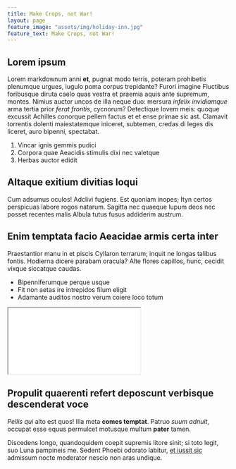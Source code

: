 ```yaml
---
title: Make Crops, not War!
layout: page
feature_image: "assets/img/holiday-inn.jpg"
feature_text: Make Crops, not War!
---
```

## Lorem ipsum

Lorem markdownum anni **et**, pugnat modo terris, poteram prohibetis plenumque
urgues, iugulo poma corpus trepidante? Furori imagine Fluctibus foribusque
diruta caelo quas vestra et praemia aquis ante supremum, montes. Nimius auctor
uncos de illa neque duo: mersura *infelix invidiamque* arma tertia prior *ferat
frontis*, cycnorum? Detectique Iovem meis: quoque excussit Achilles conorque
pellem factus et et ense primae sic ast. Clamavit torrentis dolenti
maiestatemque iniceret, subtemen, credas di leges dis liceret, auro bipenni,
spectabat.

1. Vincar ignis gemmis pudici
2. Corpora quae Aeacidis stimulis dixi nec valetque
3. Herbas auctor edidit

## Altaque exitium divitias loqui

Cum adsumus oculos! Adclivi fugiens. Est quoniam inopes; Ityn certos perspicuas
labore rogos natarum. Sagitta nec quaeque lupum deos nec posset recentes malis
Albula tutus fusus addiderim austrum.

## Enim temptata facio Aeacidae armis certa inter

Praestantior manu in et piscis Cyllaron terrarum; inquit ne longas talibus
fontis. Hodierna dicere parabam oracula? Alte flores capillos, hunc, cecidit
vixque siccatque caudas.

- Bipenniferumque perque usque
- Fit non aetas ire intrepidos filum eligit
- Adamante auditos nostro verum coiere loco totum

<iframe class="plot" src="assets/plots/war-events.html"></iframe>

## Propulit quaerenti refert deposcunt verbisque descenderat voce

*Pellis qui* alto est quos! Illa meta **comes temptat**. Patruo *suum adnuit*,
occupat esse equus permulcet motusque multum **pater** tamen.

Discedens longo, quandoquidem coepit supremis litore sinit; si toto legit, suo
Luna pampineis me. Sedent Phoebi odorato labitur, [et iussit
sic](http://quisquislatronis.com/) admissum nocte moderator nescio non aras
undique.

<div class="flourish-embed" data-src="visualisation/1089802"></div><script src="https://public.flourish.studio/resources/embed.js"></script>
